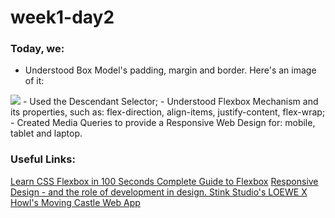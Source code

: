 # week1-day2
### Today, we: 
- Understood Box Model's padding, margin and border. Here's an image of it: 
<img src="https://i.imgur.com/LF204FU.gif"/>
- Used the Descendant Selector;
- Understood Flexbox Mechanism and its properties, such as: flex-direction, align-items, justify-content, flex-wrap; 
- Created Media Queries to provide a Responsive Web Design for: mobile, tablet and laptop.


### Useful Links: 
<a href="https://www.youtube.com/watch?v=K74l26pE4YA"> Learn CSS Flexbox in 100 Seconds </a>
<a href="https://css-tricks.com/snippets/css/a-guide-to-flexbox/"> Complete Guide to Flexbox</a>
<a href="https://medium.com/owl-studios/responsive-design-af7a1f14b991"> Responsive Design - and the role of development in design. </a>
<a href="https://www.stinkstudios.com/work/loewe-howls"> Stink Studio's LOEWE X Howl's Moving Castle Web App </a>
